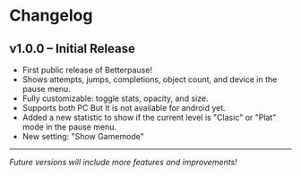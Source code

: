 # Changelog

## v1.0.0 – Initial Release
- First public release of Betterpause!
- Shows attempts, jumps, completions, object count, and device in the pause menu.
- Fully customizable: toggle stats, opacity, and size.
- Supports both PC But It is not available for android yet.
- Added a new statistic to show if the current level is "Clasic" or "Plat" mode in the pause menu.
- New setting: "Show Gamemode"

---

*Future versions will include more features and improvements!*